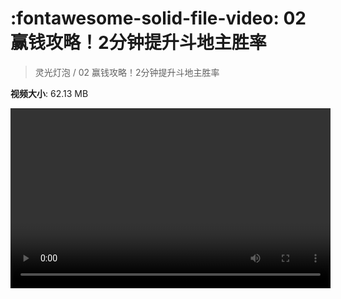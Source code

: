 # :fontawesome-solid-file-video: 02 赢钱攻略！2分钟提升斗地主胜率

> 灵光灯泡 / 02 赢钱攻略！2分钟提升斗地主胜率

**视频大小**: 62.13 MB

<video id="V-66d88b9bead9c0bfee7fde7770e3f943" width="512" height="288" preload="none" playsinline webkit-playsinline></video>